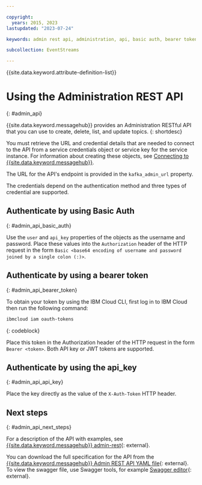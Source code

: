 ```yaml
---

copyright:
  years: 2015, 2023
lastupdated: "2023-07-24"

keywords: admin rest api, administration, api, basic auth, bearer token, authenticate, api key

subcollection: EventStreams

---
```


{{site.data.keyword.attribute-definition-list}}

# Using the Administration REST API
{: #admin_api}

{{site.data.keyword.messagehub}} provides an Administration RESTful API that you can use to create, delete, list, and update topics.
{: shortdesc}

You must retrieve the URL and credential details that are needed to connect to the API from a service credentials object or service key for the service instance. For information about creating these objects, see [Connecting to {{site.data.keyword.messagehub}}](/docs/EventStreams?topic=EventStreams-connecting).

The URL for the API's endpoint is provided in the `kafka_admin_url` property.

The credentials depend on the authentication method and three types of credential are supported.

## Authenticate by using Basic Auth
{: #admin_api_basic_auth}

Use the `user` and `api_key` properties of the objects as the username and password. Place these values into the `Authorization` header of the HTTP request in the form `Basic <base64 encoding of username and password joined by a single colon (:)>`.
    
## Authenticate by using a bearer token
{: #admin_api_bearer_token}

To obtain your token by using the IBM Cloud CLI, first log in to IBM Cloud then run the following command: 

```sh
ibmcloud iam oauth-tokens
```
{: codeblock}

Place this token in the Authorization header of the HTTP request in the form `Bearer <token>`. Both API key or JWT tokens are supported. 
    
## Authenticate by using the api_key
{: #admin_api_api_key}

Place the key directly as the value of the `X-Auth-Token` HTTP header.

## Next steps
{: #admin_api_next_steps}

For a description of the API with examples, see [{{site.data.keyword.messagehub}} admin-rest](https://github.com/ibm-messaging/event-streams-docs/tree/master/admin-rest-api){: external}.

You can download the full specification for the API from the [{{site.data.keyword.messagehub}} Admin REST API YAML file](https://github.com/ibm-messaging/event-streams-docs/blob/master/admin-rest-api/admin-rest-api.yaml){: external}. To view the swagger file, use Swagger tools, for example [Swagger editor](http://editor.swagger.io/#/){: external}.
